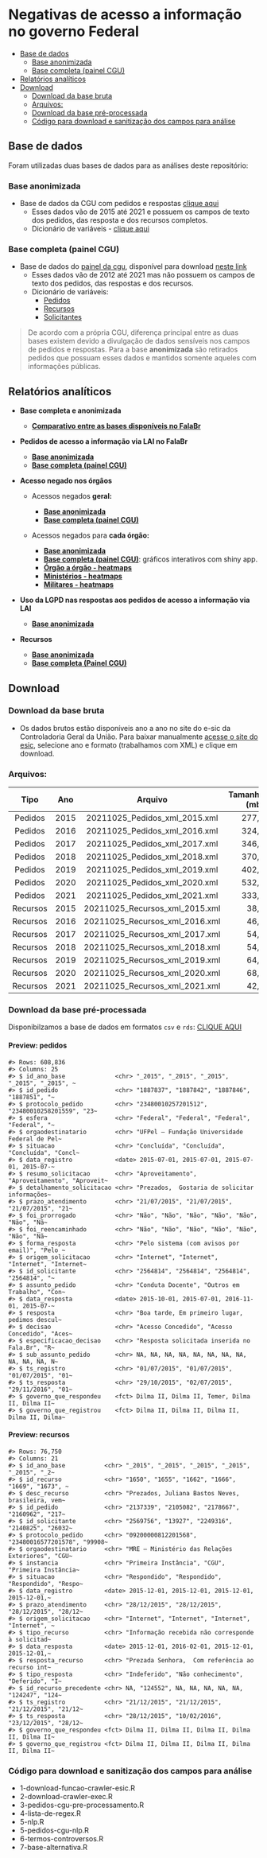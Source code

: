 Negativas de acesso a informação no governo Federal
================

-   [Base de dados](#base-de-dados)
    -   [Base anonimizada](#base-anonimizada)
    -   [Base completa (painel CGU)](#base-completa-painel-cgu)
-   [Relatórios analíticos](#relatórios-analíticos)
-   [Download](#download)
    -   [Download da base bruta](#download-da-base-bruta)
    -   [Arquivos:](#arquivos)
    -   [Download da base
        pré-processada](#download-da-base-pré-processada)
    -   [Código para download e sanitização dos campos para
        análise](#código-para-download-e-sanitização-dos-campos-para-análise)

## Base de dados

Foram utilizadas duas bases de dados para as análises deste repositório:

### Base anonimizada

-   Base de dados da CGU com pedidos e respostas [clique
    aqui](http://www.consultaesic.cgu.gov.br/busca/_layouts/15/DownloadPedidos/DownloadDados.aspx)
    -   Esses dados vão de 2015 até 2021 e possuem os campos de texto
        dos pedidos, das resposta e dos recursos completos.
    -   Dicionário de variáveis - [clique
        aqui](http://www.consultaesic.cgu.gov.br/arquivosRelatorios/PedidosRespostas/Dicionario-Dados-Exportacao.txt)

### Base completa (painel CGU)

-   Base de dados do [painel da
    cgu](http://paineis.cgu.gov.br/lai/index.htm), disponível para
    download [neste
    link](https://falabr.cgu.gov.br/publico/DownloadDados/DownloadDadosLai.aspx)
    -   Esses dados vão de 2012 até 2021 mas não possuem os campos de
        texto dos pedidos, das respostas e dos recursos.
    -   Dicionário de variáveis:
        -   [Pedidos](https://falabr.cgu.gov.br/publico/DownloadDados/Pedidos-Formato.txt)
        -   [Recursos](https://falabr.cgu.gov.br/publico/DownloadDados/Recursos-Formato.txt)
        -   [Solicitantes](https://falabr.cgu.gov.br/publico/DownloadDados/Solicitantes-Formato.txt)

> De acordo com a própria CGU, diferença principal entre as duas bases
> existem devido a divulgação de dados sensíveis nos campos de pedidos e
> respostas. Para a base **anonimizada** são retirados pedidos que
> possuam esses dados e mantidos somente aqueles com informações
> públicas.

## Relatórios analíticos

-   **Base completa e anonimizada**

    -   [**Comparativo entre as bases disponíveis no
        FalaBr**](https://transparencia-brasil.github.io/negativas-acesso-informacao-Executivo-federal-2021-1/6-comparativo-entre-bases-do-falabr.html)

-   **Pedidos de acesso a informação via LAI no FalaBr**

    -   [**Base
        anonimizada**](https://transparencia-brasil.github.io/negativas-acesso-informacao-Executivo-federal-2021-1/1-pedidos-decisoes.html)
    -   [**Base completa (painel
        CGU)**](https://transparencia-brasil.github.io/negativas-acesso-informacao-Executivo-federal-2021-1/1-b-pedidos-decisoes-painel.html)

-   **Acesso negado nos órgãos**

    -   Acessos negados **geral:**

        -   [**Base
            anonimizada**](https://transparencia-brasil.github.io/negativas-acesso-informacao-Executivo-federal-2021-1/2-pedidos-orgaos-acesso-negado.html)
        -   [**Base completa (painel
            CGU)**](https://transparencia-brasil.github.io/negativas-acesso-informacao-Executivo-federal-2021-1/2-b-pedidos-orgaos-acesso-negado.html)

    -   Acessos negados para **cada órgão:**

        -   [**Base
            anonimizada**](https://transparencia-brasil.github.io/negativas-acesso-informacao-Executivo-federal-2021-1/3-acesso-negado-para-cada-orgao.html)
        -   [**Base completa (painel
            CGU)**](https://rdurl0.shinyapps.io/cgu-interact/): gráficos
            interativos com shiny app.
        -   [**Órgão a órgão -
            heatmaps**](https://transparencia-brasil.github.io/negativas-acesso-informacao-Executivo-federal-2021-1/3-acesso-negado-heatmaps.html)
        -   [**Ministérios -
            heatmaps**](https://transparencia-brasil.github.io/negativas-acesso-informacao-Executivo-federal-2021-1/3-acesso-negado-heatmaps-ministerios.html)
        -   [**Militares -
            heatmaps**](https://transparencia-brasil.github.io/negativas-acesso-informacao-Executivo-federal-2021-1/3-acesso-negado-heatmaps-militares.html)

-   **Uso da LGPD nas respostas aos pedidos de acesso a informação via
    LAI**

    -   [**Base
        anonimizada**](https://transparencia-brasil.github.io/negativas-acesso-informacao-Executivo-federal-2021-1/4-controversos-lgpd.html)

-   **Recursos**

    -   [**Base
        anonimizada**](https://transparencia-brasil.github.io/negativas-acesso-informacao-Executivo-federal-2021-1/5-recursos.html)
    -   [**Base completa (Painel
        CGU)**](https://transparencia-brasil.github.io/negativas-acesso-informacao-Executivo-federal-2021-1/5-b-recursos.html)

## Download

### Download da base bruta

-   Os dados brutos estão disponíveis ano a ano no site do e-sic da
    Controladoria Geral da União. Para baixar manualmente [acesse o site
    do
    esic](http://www.consultaesic.cgu.gov.br/busca/_layouts/15/DownloadPedidos/DownloadDados.aspx),
    selecione ano e formato (trabalhamos com XML) e clique em download.

### Arquivos:

|   Tipo   | Ano  |              Arquivo              | Tamanho (mb) |
|:--------:|:----:|:---------------------------------:|-------------:|
| Pedidos  | 2015 | 20211025\_Pedidos\_xml\_2015.xml  |        277,0 |
| Pedidos  | 2016 | 20211025\_Pedidos\_xml\_2016.xml  |        324,2 |
| Pedidos  | 2017 | 20211025\_Pedidos\_xml\_2017.xml  |        346,3 |
| Pedidos  | 2018 | 20211025\_Pedidos\_xml\_2018.xml  |        370,9 |
| Pedidos  | 2019 | 20211025\_Pedidos\_xml\_2019.xml  |        402,7 |
| Pedidos  | 2020 | 20211025\_Pedidos\_xml\_2020.xml  |        532,2 |
| Pedidos  | 2021 | 20211025\_Pedidos\_xml\_2021.xml  |        333,7 |
| Recursos | 2015 | 20211025\_Recursos\_xml\_2015.xml |         38,8 |
| Recursos | 2016 | 20211025\_Recursos\_xml\_2016.xml |         46,5 |
| Recursos | 2017 | 20211025\_Recursos\_xml\_2017.xml |         54,8 |
| Recursos | 2018 | 20211025\_Recursos\_xml\_2018.xml |         54,1 |
| Recursos | 2019 | 20211025\_Recursos\_xml\_2019.xml |         64,6 |
| Recursos | 2020 | 20211025\_Recursos\_xml\_2020.xml |         68,9 |
| Recursos | 2021 | 20211025\_Recursos\_xml\_2021.xml |         42,8 |

### Download da base pré-processada

Disponibilzamos a base de dados em formatos `csv` e `rds`: [CLIQUE
AQUI](https://drive.google.com/drive/folders/12a0qO8Spxc8IE_Wdlb0fjm88kD6JjVgk)

#### Preview: pedidos

    #> Rows: 608,836
    #> Columns: 25
    #> $ id_ano_base              <chr> "_2015", "_2015", "_2015", "_2015", "_2015", ~
    #> $ id_pedido                <chr> "1887837", "1887842", "1887846", "1887851", "~
    #> $ protocolo_pedido         <chr> "23480010257201512", "23480010258201559", "23~
    #> $ esfera                   <chr> "Federal", "Federal", "Federal", "Federal", "~
    #> $ orgaodestinatario        <chr> "UFPel – Fundação Universidade Federal de Pel~
    #> $ situacao                 <chr> "Concluída", "Concluída", "Concluída", "Concl~
    #> $ data_registro            <date> 2015-07-01, 2015-07-01, 2015-07-01, 2015-07-~
    #> $ resumo_solicitacao       <chr> "Aproveitamento", "Aproveitamento", "Aproveit~
    #> $ detalhamento_solicitacao <chr> "Prezados,  Gostaria de solicitar informações~
    #> $ prazo_atendimento        <chr> "21/07/2015", "21/07/2015", "21/07/2015", "21~
    #> $ foi_prorrogado           <chr> "Não", "Não", "Não", "Não", "Não", "Não", "Nã~
    #> $ foi_reencaminhado        <chr> "Não", "Não", "Não", "Não", "Não", "Não", "Nã~
    #> $ forma_resposta           <chr> "Pelo sistema (com avisos por email)", "Pelo ~
    #> $ origem_solicitacao       <chr> "Internet", "Internet", "Internet", "Internet~
    #> $ id_solicitante           <chr> "2564814", "2564814", "2564814", "2564814", "~
    #> $ assunto_pedido           <chr> "Conduta Docente", "Outros em Trabalho", "Con~
    #> $ data_resposta            <date> 2015-10-01, 2015-07-01, 2016-11-01, 2015-07-~
    #> $ resposta                 <chr> "Boa tarde, Em primeiro lugar, pedimos descul~
    #> $ decisao                  <chr> "Acesso Concedido", "Acesso Concedido", "Aces~
    #> $ especificacao_decisao    <chr> "Resposta solicitada inserida no Fala.Br", "R~
    #> $ sub_assunto_pedido       <chr> NA, NA, NA, NA, NA, NA, NA, NA, NA, NA, NA, N~
    #> $ ts_registro              <chr> "01/07/2015", "01/07/2015", "01/07/2015", "01~
    #> $ ts_resposta              <chr> "29/10/2015", "02/07/2015", "29/11/2016", "01~
    #> $ governo_que_respondeu    <fct> Dilma II, Dilma II, Temer, Dilma II, Dilma II~
    #> $ governo_que_registrou    <fct> Dilma II, Dilma II, Dilma II, Dilma II, Dilma~

#### Preview: recursos

    #> Rows: 76,750
    #> Columns: 21
    #> $ id_ano_base           <chr> "_2015", "_2015", "_2015", "_2015", "_2015", "_2~
    #> $ id_recurso            <chr> "1650", "1655", "1662", "1666", "1669", "1673", ~
    #> $ desc_recurso          <chr> "Prezados, Juliana Bastos Neves, brasileira, vem~
    #> $ id_pedido             <chr> "2137339", "2105082", "2178667", "2160962", "217~
    #> $ id_solicitante        <chr> "2569756", "13927", "2249316", "2140825", "26032~
    #> $ protocolo_pedido      <chr> "09200000812201568", "23480016577201578", "99908~
    #> $ orgaodestinatario     <chr> "MRE – Ministério das Relações Exteriores", "CGU~
    #> $ instancia             <chr> "Primeira Instância", "CGU", "Primeira Instância~
    #> $ situacao              <chr> "Respondido", "Respondido", "Respondido", "Respo~
    #> $ data_registro         <date> 2015-12-01, 2015-12-01, 2015-12-01, 2015-12-01,~
    #> $ prazo_atendimento     <chr> "28/12/2015", "28/12/2015", "28/12/2015", "28/12~
    #> $ origem_solicitacao    <chr> "Internet", "Internet", "Internet", "Internet", ~
    #> $ tipo_recurso          <chr> "Informação recebida não corresponde à solicitad~
    #> $ data_resposta         <date> 2015-12-01, 2016-02-01, 2015-12-01, 2015-12-01,~
    #> $ resposta_recurso      <chr> "Prezada Senhora,  Com referência ao recurso int~
    #> $ tipo_resposta         <chr> "Indeferido", "Não conhecimento", "Deferido", "I~
    #> $ id_recurso_precedente <chr> NA, "124552", NA, NA, NA, NA, NA, "124247", "124~
    #> $ ts_registro           <chr> "21/12/2015", "21/12/2015", "21/12/2015", "21/12~
    #> $ ts_resposta           <chr> "28/12/2015", "10/02/2016", "23/12/2015", "28/12~
    #> $ governo_que_respondeu <fct> Dilma II, Dilma II, Dilma II, Dilma II, Dilma II~
    #> $ governo_que_registrou <fct> Dilma II, Dilma II, Dilma II, Dilma II, Dilma II~

### Código para download e sanitização dos campos para análise

-   1-download-funcao-crawler-esic.R
-   2-download-crawler-exec.R
-   3-pedidos-cgu-pre-processamento.R
-   4-lista-de-regex.R
-   5-nlp.R
-   5-pedidos-cgu-nlp.R
-   6-termos-controversos.R
-   7-base-alternativa.R
